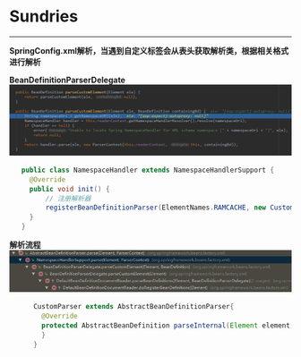 # Sundries
****
**SpringConfig.xml解析，当遇到自定义标签会从表头获取解析类，根据相关格式进行解析**

**BeanDefinitionParserDelegate**
![image](image/parseCustomElement.png)

```java
   public class NamespaceHandler extends NamespaceHandlerSupport {
	 @Override
	 public void init() {
		 // 注册解析器
		 registerBeanDefinitionParser(ElementNames.RAMCACHE, new CustomParser());
	 }
   }
```
**解析流程**
   ![image](image/parseElement.png)
   
```java
      CustomParser extends AbstractBeanDefinitionParser{
        @Override
        protected AbstractBeanDefinition parseInternal(Element element, ParserContext parserContext) {
        }
      }
```
